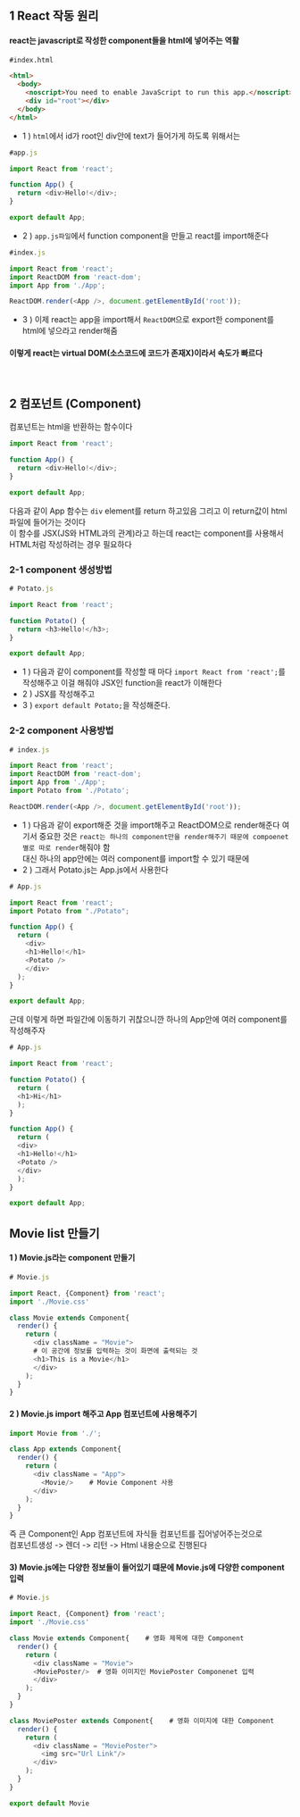 ## 1 React 작동 원리
#### react는 javascript로 작성한 component들을 html에 넣어주는 역활
```html
#index.html

<html>
  <body>
    <noscript>You need to enable JavaScript to run this app.</noscript>
    <div id="root"></div>
  </body>
</html>
```
- 1 ) `html`에서 id가 root인 div안에 text가 들어가게 하도록 위해서는
```javascript
#app.js

import React from 'react';

function App() {
  return <div>Hello!</div>;
}

export default App;
```
- 2 ) `app.js파일`에서 function component을 만들고 react를 import해준다
```javascript
#index.js

import React from 'react';
import ReactDOM from 'react-dom';
import App from './App';

ReactDOM.render(<App />, document.getElementById('root'));
```
- 3 ) 이제 react는 app을 import해서 `ReactDOM`으로 export한 component를 html에 넣으라고 render해줌
#### 이렇게 react는 virtual DOM(소스코드에 코드가 존재X)이라서 속도가 빠르다 
<br/>

## 2 컴포넌트 (Component)
컴포넌트는 html을 반환하는 함수이다
```javascript
import React from 'react';

function App() {
  return <div>Hello!</div>;
}

export default App;
```
다음과 같이 App 함수는 `div` element를 return 하고있음 그리고 이 return값이 html 파일에 들어가는 것이다<br/>
이 함수를 JSX(JS와 HTML과의 관계)라고 하는데 react는 component를 사용해서 HTML처럼 작성하려는 경우 필요하다

### 2-1 component 생성방법
```javascript
# Potato.js

import React from 'react';

function Potato() {
  return <h3>Hello!</h3>;
}

export default App;
```
- 1 ) 다음과 같이 component를 작성할 때 마다 `import React from 'react';`를 작성해주고
이걸 해줘야 JSX인 function을 react가 이해한다
- 2 ) JSX를 작성해주고
- 3 ) `export default Potato;`을 작성해준다.
### 2-2 component 사용방법
```javascript
# index.js

import React from 'react';
import ReactDOM from 'react-dom';
import App from './App';
import Potato from './Potato';

ReactDOM.render(<App />, document.getElementById('root'));
```
- 1 ) 다음과 같이 export해준 것을 import해주고 ReactDOM으로 render해준다
여기서 중요한 것은 `react는 하나의 component만을 render해주기 때문에 compoenet별로 따로 render`해줘야 함<br/>
대신 하나의 app안에는 여러 component를 import할 수 있기 때문에
- 2 ) 그래서 Potato.js는 App.js에서 사용한다

```javascript
# App.js

import React from 'react';
import Potato from "./Potato";

function App() {
  return (
    <div>
    <h1>Hello!</h1>
    <Potato />
    </div>
  );
}

export default App;
```
근데 이렇게 하면 파일간에 이동하기 귀찮으니깐 하나의 App안에 여러 component를 작성해주자
```javascript
# App.js

import React from 'react';

function Potato() {
  return (
  <h1>Hi</h1>
  );
}

function App() {
  return (
  <div>
  <h1>Hello!</h1>
  <Potato />
  </div>
  );
}

export default App;
```

## Movie list 만들기

#### 1 ) Movie.js라는 component 만들기
```javascript
# Movie.js

import React, {Component} from 'react';
import './Movie.css'

class Movie extends Component{
  render() {
    return (
      <div className = "Movie">
      # 이 공간에 정보를 입력하는 것이 화면에 출력되는 것
      <h1>This is a Movie</h1>
      </div>
    );
  }
}
```

#### 2 ) Movie.js import 해주고 App 컴포넌트에 사용해주기
```javascript
import Movie from './';

class App extends Component{
  render() {
    return (
      <div className = "App">
        <Movie/>    # Movie Component 사용
      </div>
    );
  }
}
```
즉 큰 Component인 App 컴포넌트에 자식들 컴포넌트를 집어넣어주는것으로
<br/>
컴포넌트생성 -> 렌더 -> 리턴 -> Html 내용순으로 진행된다

#### 3) Movie.js에는 다양한 정보들이 들어있기 떄문에 Movie.js에 다양한 component 입력
```javascript
# Movie.js

import React, {Component} from 'react';
import './Movie.css'

class Movie extends Component{    # 영화 제목에 대한 Component
  render() {
    return (
      <div className = "Movie">
      <MoviePoster/>  # 영화 이미지인 MoviePoster Componenet 입력
      </div>
    );
  }
}

class MoviePoster extends Component{    # 영화 이미지에 대한 Component
  render() {
    return (
      <div className = "MoviePoster">
        <img src="Url Link"/>
      </div>
    );
  }
}

export default Movie
```

